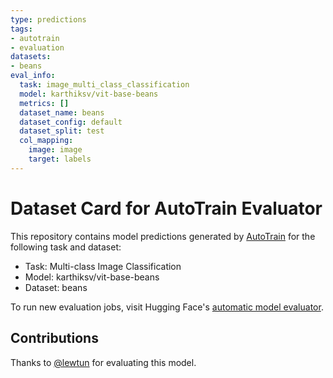 ```yaml
---
type: predictions
tags:
- autotrain
- evaluation
datasets:
- beans
eval_info:
  task: image_multi_class_classification
  model: karthiksv/vit-base-beans
  metrics: []
  dataset_name: beans
  dataset_config: default
  dataset_split: test
  col_mapping:
    image: image
    target: labels
---
```

# Dataset Card for AutoTrain Evaluator

This repository contains model predictions generated by [AutoTrain](https://huggingface.co/autotrain) for the following task and dataset:

* Task: Multi-class Image Classification
* Model: karthiksv/vit-base-beans
* Dataset: beans

To run new evaluation jobs, visit Hugging Face's [automatic model evaluator](https://huggingface.co/spaces/autoevaluate/model-evaluator).

## Contributions

Thanks to [@lewtun](https://huggingface.co/lewtun) for evaluating this model.
